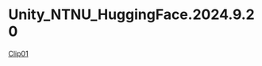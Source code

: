 # Unity_NTNU_HuggingFace.2024.9.20
[Clip01](https://drive.google.com/file/d/1Mj7OlH25ouir-oxrBgnbDk59305tEgvS/view?usp=drive_link)
